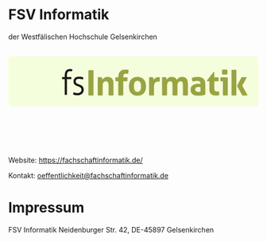 # FSV Informatik 

der Westfälischen Hochschule Gelsenkirchen<br><br>

![fsvlogo](fsv_LOGO_720p.png)

<br><br><br><br>

Website:
https://fachschaftinformatik.de/

Kontakt:
oeffentlichkeit@fachschaftinformatik.de



# Impressum
FSV Informatik
Neidenburger Str. 42,
DE-45897 Gelsenkirchen

